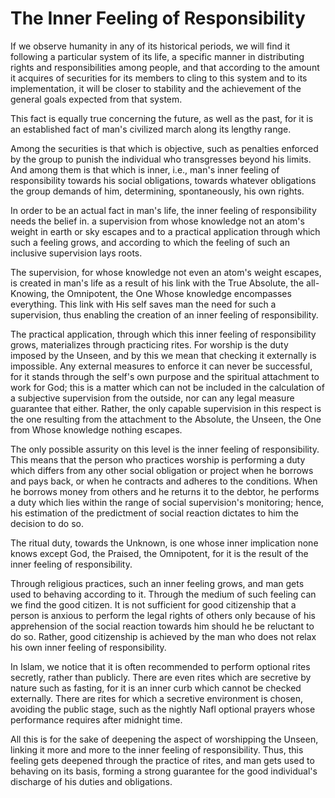 The Inner Feeling of Responsibility
===================================

If we observe humanity in any of its historical periods, we will find
it following a particular system of its life, a specific manner in
distributing rights and responsibilities among people, and that
according to the amount it acquires of securities for its members to
cling to this system and to its implementation, it will be closer to
stability and the achievement of the general goals expected from that
system.

This fact is equally true concerning the future, as well as the past,
for it is an established fact of man's civilized march along its lengthy
range.

Among the securities is that which is objective, such as penalties
enforced by the group to punish the individual who transgresses beyond
his limits. And among them is that which is inner, i.e., man's inner
feeling of responsibility towards his social obligations, towards
whatever obligations the group demands of him, determining,
spontaneously, his own rights.

In order to be an actual fact in man's life, the inner feeling of
responsibility needs the belief in. a supervision from whose knowledge
not an atom's weight in earth or sky escapes and to a practical
application through which such a feeling grows, and according to which
the feeling of such an inclusive supervision lays roots.

The supervision, for whose knowledge not even an atom's weight escapes,
is created in man's life as a result of his link with the True Absolute,
the all-Knowing, the Omnipotent, the One Whose knowledge encompasses
everything. This link with His self saves man the need for such a
supervision, thus enabling the creation of an inner feeling of
responsibility.

The practical application, through which this inner feeling of
responsibility grows, materializes through practicing rites. For worship
is the duty imposed by the Unseen, and by this we mean that checking it
externally is impossible. Any external measures to enforce it can never
be successful, for it stands through the self's own purpose and the
spiritual attachment to work for God; this is a matter which can not be
included in the calculation of a subjective supervision from the
outside, nor can any legal measure guarantee that either. Rather, the
only capable supervision in this respect is the one resulting from the
attachment to the Absolute, the Unseen, the One from Whose knowledge
nothing escapes.

The only possible assurity on this level is the inner feeling of
responsibility. This means that the person who practices worship is
performing a duty which differs from any other social obligation or
project when he borrows and pays back, or when he contracts and adheres
to the conditions. When he borrows money from others and he returns it
to the debtor, he performs a duty which lies within the range of social
supervision's monitoring; hence, his estimation of the predictment of
social reaction dictates to him the decision to do so.

The ritual duty, towards the Unknown, is one whose inner implication
none knows except God, the Praised, the Omnipotent, for it is the result
of the inner feeling of responsibility.

Through religious practices, such an inner feeling grows, and man gets
used to behaving according to it. Through the medium of such feeling can
we find the good citizen. It is not sufficient for good citizenship that
a person is anxious to perform the legal rights of others only because
of his apprehension of the social reaction towards him should he be
reluctant to do so. Rather, good citizenship is achieved by the man who
does not relax his own inner feeling of responsibility.

In Islam, we notice that it is often recommended to perform optional
rites secretly, rather than publicly. There are even rites which are
secretive by nature such as fasting, for it is an inner curb which
cannot be checked externally. There are rites for which a secretive
environment is chosen, avoiding the public stage, such as the nightly
Nafl optional prayers whose performance requires after midnight time.

All this is for the sake of deepening the aspect of worshipping the
Unseen, linking it more and more to the inner feeling of responsibility.
Thus, this feeling gets deepened through the practice of rites, and man
gets used to behaving on its basis, forming a strong guarantee for the
good individual's discharge of his duties and obligations.


